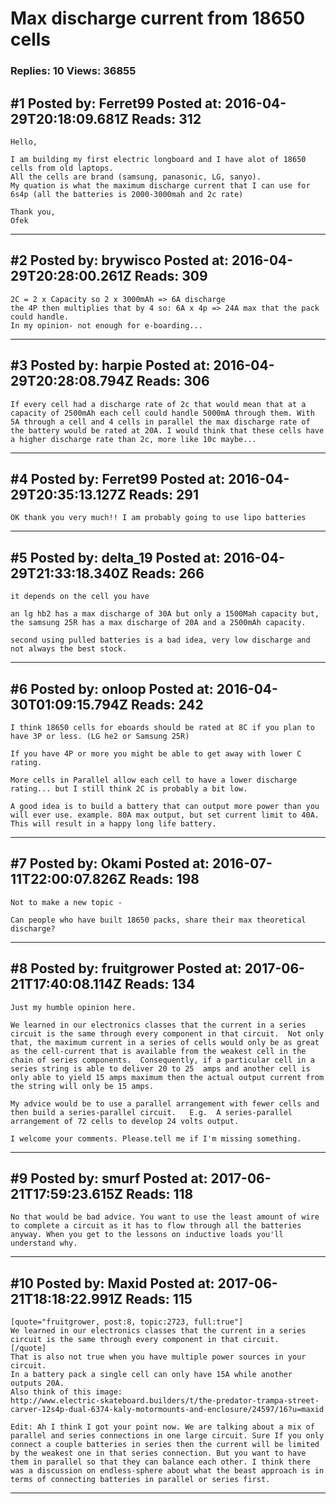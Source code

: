 # Max discharge current from 18650 cells

### Replies: 10 Views: 36855

## \#1 Posted by: Ferret99 Posted at: 2016-04-29T20:18:09.681Z Reads: 312

```
Hello,

I am building my first electric longboard and I have alot of 18650 cells from old laptops.
All the cells are brand (samsung, panasonic, LG, sanyo).
My quation is what the maximum discharge current that I can use for 6s4p (all the batteries is 2000-3000mah and 2c rate)

Thank you,
Ofek
```

---
## \#2 Posted by: brywisco Posted at: 2016-04-29T20:28:00.261Z Reads: 309

```
2C = 2 x Capacity so 2 x 3000mAh => 6A discharge
the 4P then multiplies that by 4 so: 6A x 4p => 24A max that the pack could handle.
In my opinion- not enough for e-boarding...
```

---
## \#3 Posted by: harpie Posted at: 2016-04-29T20:28:08.794Z Reads: 306

```
If every cell had a discharge rate of 2c that would mean that at a capacity of 2500mAh each cell could handle 5000mA through them. With 5A through a cell and 4 cells in parallel the max discharge rate of the battery would be rated at 20A. I would think that these cells have a higher discharge rate than 2c, more like 10c maybe...
```

---
## \#4 Posted by: Ferret99 Posted at: 2016-04-29T20:35:13.127Z Reads: 291

```
OK thank you very much!! I am probably going to use lipo batteries
```

---
## \#5 Posted by: delta_19 Posted at: 2016-04-29T21:33:18.340Z Reads: 266

```
it depends on the cell you have

an lg hb2 has a max discharge of 30A but only a 1500Mah capacity but, the samsung 25R has a max discharge of 20A and a 2500mAh capacity. 

second using pulled batteries is a bad idea, very low discharge and not always the best stock.
```

---
## \#6 Posted by: onloop Posted at: 2016-04-30T01:09:15.794Z Reads: 242

```
I think 18650 cells for eboards should be rated at 8C if you plan to have 3P or less. (LG he2 or Samsung 25R)

If you have 4P or more you might be able to get away with lower C rating.

More cells in Parallel allow each cell to have a lower discharge rating... but I still think 2C is probably a bit low.

A good idea is to build a battery that can output more power than you will ever use. example. 80A max output, but set current limit to 40A. This will result in a happy long life battery.
```

---
## \#7 Posted by: Okami Posted at: 2016-07-11T22:00:07.826Z Reads: 198

```
Not to make a new topic -

Can people who have built 18650 packs, share their max theoretical discharge?
```

---
## \#8 Posted by: fruitgrower Posted at: 2017-06-21T17:40:08.114Z Reads: 134

```
Just my humble opinion here.

We learned in our electronics classes that the current in a series circuit is the same through every component in that circuit.  Not only that, the maximum current in a series of cells would only be as great as the cell-current that is available from the weakest cell in the chain of series components.  Consequently, if a particular cell in a series string is able to deliver 20 to 25  amps and another cell is only able to yield 15 amps maximum then the actual output current from the string will only be 15 amps.

My advice would be to use a parallel arrangement with fewer cells and then build a series-parallel circuit.   E.g.  A series-parallel arrangement of 72 cells to develop 24 volts output.

I welcome your comments. Please.tell me if I'm missing something.
```

---
## \#9 Posted by: smurf Posted at: 2017-06-21T17:59:23.615Z Reads: 118

```
No that would be bad advice. You want to use the least amount of wire to complete a circuit as it has to flow through all the batteries anyway. When you get to the lessons on inductive loads you'll understand why.
```

---
## \#10 Posted by: Maxid Posted at: 2017-06-21T18:18:22.991Z Reads: 115

```
[quote="fruitgrower, post:8, topic:2723, full:true"]
We learned in our electronics classes that the current in a series circuit is the same through every component in that circuit.
[/quote]
That is also not true when you have multiple power sources in your circuit.
In a battery pack a single cell can only have 15A while another outputs 20A.
Also think of this image:
http://www.electric-skateboard.builders/t/the-predator-trampa-street-carver-12s4p-dual-6374-kaly-motormounts-and-enclosure/24597/16?u=maxid

Edit: Ah I think I got your point now. We are talking about a mix of parallel and series connections in one large circuit. Sure If you only connect a couple batteries in series then the current will be limited by the weakest one in that series connection. But you want to have them in parallel so that they can balance each other. I think there was a discussion on endless-sphere about what the beast approach is in terms of connecting batteries in parallel or series first.
```

---
